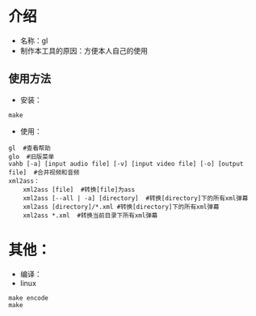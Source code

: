 # 介绍  
* 名称：gl  
* 制作本工具的原因：方便本人自己的使用  
## 使用方法  
* 安装：  
```
make  
```
* 使用：  
```
gl  #查看帮助  
glo  #旧版菜单  
vahb [-a] [input audio file] [-v] [input video file] [-o] [output file]  #合并视频和音频  
xml2ass：  
    xml2ass [file]  #转换[file]为ass  
    xml2ass [--all | -a] [directory]  #转换[directory]下的所有xml弹幕  
    xml2ass [directory]/*.xml #转换[directory]下的所有xml弹幕  
    xml2ass *.xml  #转换当前目录下所有xml弹幕  
```
# 其他：  
* 编译：  
 * linux
```
make encode  
make
```